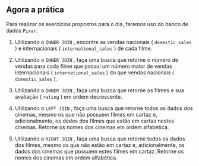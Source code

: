 ## Agora a prática

Para realizar os exercícios propostos para o dia, faremos uso do banco de dados `Pixar`.

1. Utilizando o `INNER JOIN` , encontre as vendas nacionais ( `domestic_sales` ) e internacionais ( `international_sales` ) de cada filme.

2. Utilizando o `INNER JOIN` , faça uma busca que retorne o número de vendas para cada filme que possui um número maior de vendas internacionais ( `international_sales` ) do que vendas nacionais ( `domestic_sales` ).

3. Utilizando o `INNER JOIN` , faça uma busca que retorne os filmes e sua avaliação ( `rating` ) em ordem decrescente.

4. Utilizando o `LEFT JOIN` , faça uma busca que retorne todos os dados dos cinemas, mesmo os que não possuem filmes em cartaz e, adicionalmente, os dados dos filmes que estão em cartaz nestes cinemas. Retorne os nomes dos cinemas em ordem alfabética.

5. Utilizando o `RIGHT JOIN` , faça uma busca que retorne todos os dados dos filmes, mesmo os que não estão em cartaz e, adicionalmente, os dados dos cinemas que possuem estes filmes em cartaz. Retorne os nomes dos cinemas em ordem alfabética.